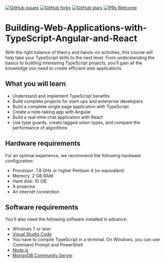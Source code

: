 [![GitHub issues](https://img.shields.io/github/issues/TrainingByPackt/Building-Web-Applications-with-TypeScript-Angular-and-React-eLearning.svg)](https://github.com/TrainingByPackt/Building-Web-Applications-with-TypeScript-Angular-and-React-eLearning/issues)
[![GitHub forks](https://img.shields.io/github/forks/TrainingByPackt/Building-Web-Applications-with-TypeScript-Angular-and-React-eLearning.svg)](https://github.com/TrainingByPackt/Building-Web-Applications-with-TypeScript-Angular-and-React-eLearning/network)
[![GitHub stars](https://img.shields.io/github/stars/TrainingByPackt/Building-Web-Applications-with-TypeScript-Angular-and-React-eLearning.svg)](https://github.com/TrainingByPackt/Building-Web-Applications-with-TypeScript-Angular-and-React-eLearning/stargazers)
[![PRs Welcome](https://img.shields.io/badge/PRs-welcome-brightgreen.svg)](https://github.com/TrainingByPackt/Building-Web-Applications-with-TypeScript-Angular-and-React-eLearning/pulls)


# Building-Web-Applications-with-TypeScript-Angular-and-React
With the right balance of theory and hands-on activities, this course will help take your TypeScript skills to the next level. From understanding the basics to building interesting TypeScript projects, you’ll gain all the knowledge you need to create efficient web applications.

## What you will learn
* Understand and implement TypeScript benefits
* Build complete projects for start-ups and enterprise developers
* Build a complete single page application with TypeScript
* Create a note-taking app with Angular
* Build a real-time chat application with React
* Use type guards, create tagged union types, and compare the performance of algorithms

## Hardware requirements
For an optimal experience, we recommend the following hardware configuration:
* Processor: 1.8 GHz or higher Pentium 4 (or equivalent)
* Memory: 2 GB RAM
* Hard disk: 10 GB
* A projector
* An internet connection

## Software requirements
You’ll also need the following software installed in advance:
* Windows 7 or later
* [Visual Studio Code](https://code.visualstudio.com/)
* You have to compile TypeScript in a terminal. On Windows, you can use Command Prompt and PowerShell
* [Node.js](https://nodejs.org/en/)
* [MongoDB Community Server](https://www.mongodb.com/download-center#atlas)
